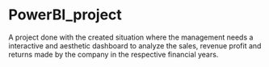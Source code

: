 # PowerBI_project
A project done with the created situation where the management needs a interactive and aesthetic dashboard to analyze the sales, revenue profit and returns made by the company in the respective financial years. 
